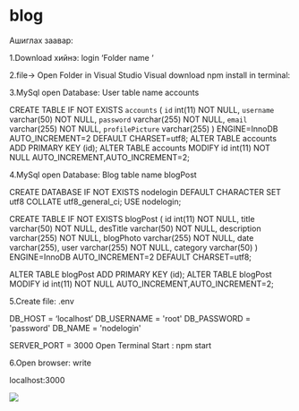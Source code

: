 # blog
 
 Ашиглах заавар:

1.Download хийнэ: login ‘Folder name ‘

2.file-> Open Folder in Visual Studio
Visual download npm install in terminal:

3.MySql open Database: User table name accounts

CREATE TABLE IF NOT EXISTS `accounts` (
`id` int(11) NOT NULL,
`username` varchar(50) NOT NULL,
`password` varchar(255) NOT NULL,
`email` varchar(255) NOT NULL,
`profilePicture` varchar(255) ) ENGINE=InnoDB AUTO_INCREMENT=2 DEFAULT CHARSET=utf8;
ALTER TABLE accounts ADD PRIMARY KEY (id); ALTER TABLE accounts MODIFY id int(11) NOT NULL AUTO_INCREMENT,AUTO_INCREMENT=2;

4.MySql open Database: Blog table name blogPost

CREATE DATABASE IF NOT EXISTS nodelogin DEFAULT CHARACTER SET utf8 COLLATE utf8_general_ci; USE nodelogin;

CREATE TABLE IF NOT EXISTS blogPost ( id int(11) NOT NULL, title varchar(50) NOT NULL, desTitle varchar(50) NOT NULL, description varchar(255) NOT NULL, blogPhoto varchar(255) NOT NULL, date varchar(255), user varchar(255) NOT NULL, category varchar(50) ) ENGINE=InnoDB AUTO_INCREMENT=2 DEFAULT CHARSET=utf8;

ALTER TABLE blogPost ADD PRIMARY KEY (id); ALTER TABLE blogPost MODIFY id int(11) NOT NULL AUTO_INCREMENT,AUTO_INCREMENT=2;

5.Create file: .env

DB_HOST = ‘localhost’
DB_USERNAME = 'root'
DB_PASSWORD = 'password'
DB_NAME = 'nodelogin'

SERVER_PORT = 3000
Open Terminal Start : npm start

6.Open browser: write

localhost:3000

<img src="https://scontent.fuln4-2.fna.fbcdn.net/v/t1.15752-9/175067337_734233787254698_4384030950351178399_n.png?_nc_cat=101&ccb=1-3&_nc_sid=ae9488&_nc_ohc=0ihAWwyVnhQAX8EzG41&_nc_ht=scontent.fuln4-2.fna&oh=f6b1b706e800c055766eebc5cc868a8d&oe=60A09152" />


